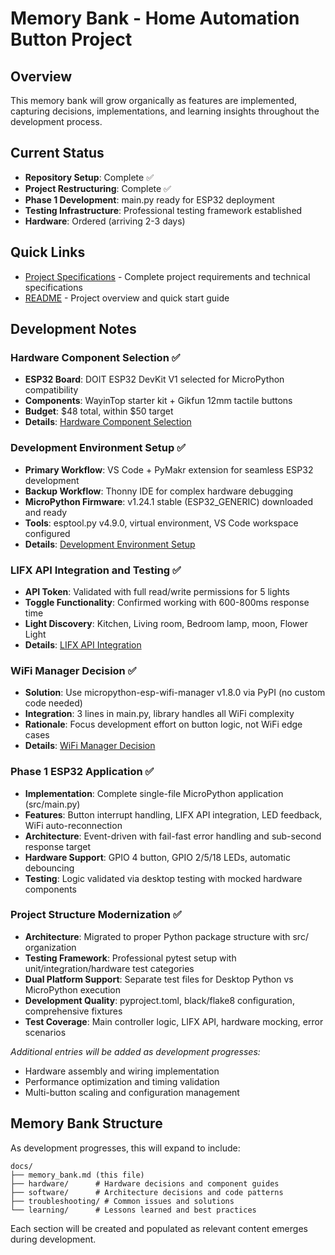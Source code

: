 # Memory Bank - Home Automation Button Project

## Overview

This memory bank will grow organically as features are implemented, capturing decisions, implementations, and learning insights throughout the development process.

## Current Status

- **Repository Setup**: Complete ✅
- **Project Restructuring**: Complete ✅
- **Phase 1 Development**: main.py ready for ESP32 deployment
- **Testing Infrastructure**: Professional testing framework established
- **Hardware**: Ordered (arriving 2-3 days)

## Quick Links

- [Project Specifications](../CLAUDE.md) - Complete project requirements and technical specifications
- [README](../README.md) - Project overview and quick start guide

## Development Notes

### Hardware Component Selection ✅
- **ESP32 Board**: DOIT ESP32 DevKit V1 selected for MicroPython compatibility
- **Components**: WayinTop starter kit + Gikfun 12mm tactile buttons
- **Budget**: $48 total, within $50 target
- **Details**: [Hardware Component Selection](hardware/component_selection.md)

### Development Environment Setup ✅
- **Primary Workflow**: VS Code + PyMakr extension for seamless ESP32 development
- **Backup Workflow**: Thonny IDE for complex hardware debugging
- **MicroPython Firmware**: v1.24.1 stable (ESP32_GENERIC) downloaded and ready
- **Tools**: esptool.py v4.9.0, virtual environment, VS Code workspace configured
- **Details**: [Development Environment Setup](software/development_environment_setup.md)

### LIFX API Integration and Testing ✅
- **API Token**: Validated with full read/write permissions for 5 lights
- **Toggle Functionality**: Confirmed working with 600-800ms response time
- **Light Discovery**: Kitchen, Living room, Bedroom lamp, moon, Flower Light
- **Details**: [LIFX API Integration](software/lifx_api_integration.md)

### WiFi Manager Decision ✅
- **Solution**: Use micropython-esp-wifi-manager v1.8.0 via PyPI (no custom code needed)
- **Integration**: 3 lines in main.py, library handles all WiFi complexity
- **Rationale**: Focus development effort on button logic, not WiFi edge cases
- **Details**: [WiFi Manager Decision](software/wifi_manager_plan.md)

### Phase 1 ESP32 Application ✅
- **Implementation**: Complete single-file MicroPython application (src/main.py)
- **Features**: Button interrupt handling, LIFX API integration, LED feedback, WiFi auto-reconnection
- **Architecture**: Event-driven with fail-fast error handling and sub-second response target
- **Hardware Support**: GPIO 4 button, GPIO 2/5/18 LEDs, automatic debouncing
- **Testing**: Logic validated via desktop testing with mocked hardware components

### Project Structure Modernization ✅  
- **Architecture**: Migrated to proper Python package structure with src/ organization
- **Testing Framework**: Professional pytest setup with unit/integration/hardware test categories
- **Dual Platform Support**: Separate test files for Desktop Python vs MicroPython execution
- **Development Quality**: pyproject.toml, black/flake8 configuration, comprehensive fixtures
- **Test Coverage**: Main controller logic, LIFX API, hardware mocking, error scenarios

*Additional entries will be added as development progresses:*
- Hardware assembly and wiring implementation
- Performance optimization and timing validation  
- Multi-button scaling and configuration management

## Memory Bank Structure

As development progresses, this will expand to include:

```
docs/
├── memory_bank.md (this file)
├── hardware/      # Hardware decisions and component guides
├── software/      # Architecture decisions and code patterns
├── troubleshooting/ # Common issues and solutions
└── learning/      # Lessons learned and best practices
```

Each section will be created and populated as relevant content emerges during development.